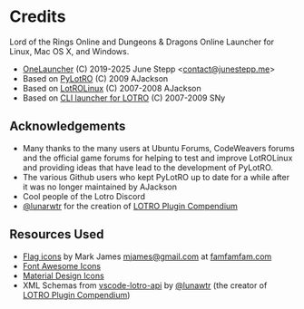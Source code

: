 # Credits

Lord of the Rings Online and Dungeons & Dragons Online
Launcher for Linux, Mac OS X, and Windows.

- [OneLauncher](https://github.com/JuneStepp/OneLauncher)
  (C) 2019-2025 June Stepp \<contact@junestepp.me\>
- Based on [PyLotRO](https://github.com/nwestfal/pylotro)
  (C) 2009 AJackson
- Based on [LotROLinux](https://web.archive.org/web/20120424132519/http://www.lotrolinux.com/)
  (C) 2007-2008 AJackson
- Based on [CLI launcher for LOTRO](https://sny.name/LOTRO/)
  (C) 2007-2009 SNy

## Acknowledgements

- Many thanks to the many users at Ubuntu Forums,
  CodeWeavers forums and the official game forums
  for helping to test and improve LotROLinux and
  providing ideas that have lead to the development
  of PyLotRO.
- The various Github users who kept PyLotRO up to date for a while after it was no longer maintained by AJackson
- Cool people of the Lotro Discord
- [@lunarwtr](https://github.com/lunarwtr) for the creation of [LOTRO Plugin Compendium](https://www.lotrointerface.com/downloads/info663-LOTROPluginCompendium.html)

## Resources Used

- [Flag icons](https://github.com/markjames/famfamfam-flag-icons) by Mark James <mjames@gmail.com> at [famfamfam.com](https://famfamfam.com)
- [Font Awesome Icons](https://fontawesome.com)
- [Material Design Icons](https://fonts.google.com/icons)
- XML Schemas from [vscode-lotro-api](https://github.com/lunarwtr/vscode-lotro-api) by [@lunawtr](https://github.com/lunarwtr) (the creator of [LOTRO Plugin Compendium](https://www.lotrointerface.com/downloads/info663-LOTROPluginCompendium.html))
